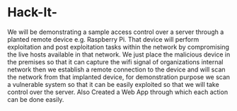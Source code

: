 # Hack-It-
We will be demonstrating a sample access control over a server through a planted remote device e.g. Raspberry Pi. That device will perform exploitation and post exploitation tasks within the network by compromising the live hosts available in that network. We just place the malicious device in the premises so that it can capture the wifi signal of organizations internal network  then we establish a remote connection to the device and will scan the network from that implanted device, for demonstration purpose we scan a vulnerable system so that it can be easily exploited so that we will take control over the server. Also Created a Web App through which each action can be done easily. 
